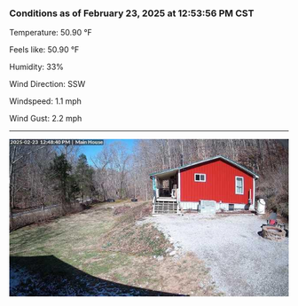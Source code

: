 ### Conditions as of February 23, 2025 at 12:53:56 PM CST 

Temperature: 50.90 &deg;F

Feels like: 50.90 &deg;F

Humidity: 33%

Wind Direction: SSW

Windspeed: 1.1 mph

Wind Gust: 2.2 mph

---

<img src="./images/latest.jpeg"/>

